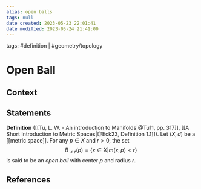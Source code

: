 ```yaml
---
alias: open balls
tags: null
date created: 2023-05-23 22:01:41
date modified: 2023-05-24 21:41:00
---
```


tags: #definition | #geometry/topology

# Open Ball

## Context

## Statements

**Definition** ([[Tu, L. W. - An introduction to Manifolds|@Tu11, pp. 317]], [[A Short Introduction to Metric Spaces|@Eck23, Definition 1.1]]). Let $(X, d)$ be a [[metric space]]. For any $p\in X$ and $r>0$, the set $$B_{<r}(p)=\{x\in X|m(x,p)<r\}\;$$ is said to be an _open ball_ with center $p$ and radius $r$.

## References